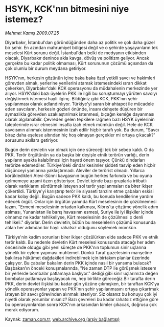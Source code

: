 # HSYK, KCK'nın bitmesini niye istemez?

*Mehmet Kamış 2009.07.25*

<tr><td class="metin" colspan="2" style="padding-top: 20px; padding-left: 5px; padding-right: 10px;">Diyarbakır, İstanbul'dan göründüğünden daha az politik ve çok daha güzel bir şehir. En azından mahrumiyet bölgesi değil ve o şehirde yaşayanların tek meselesi Kürt sorunu değil. İstanbul'dan belki de medyanın etkisinden olacak, Diyarbakır denince akla kavga, dövüş ve politizm geliyor. Ancak gerçekte bu kadar politik olmaması, Kürt sorununun çözümü açısından da çok olumlu bir durum meydana getiriyor.</td></tr><tr><td class="metin" colspan="2" style="padding-top: 20px; padding-left: 5px; padding-right: 10px;"><p>HSYK'nın, herkesin gözünün içine baka baka özel yetkili savcı ve hakimleri görevden almak, yerlerine yenilerini atamak istemesindeki ısrarı dikkat çekerken, Diyarbakır'daki KCK operasyonu da müdahalenin merkezinde yer alıyor. HSYK'daki bazı üyelerin PKK ile ilgili bu soruşturmayı yürüten savcıyı değiştirmek istemesi hayli ilginç. Bildiğiniz gibi KCK, PKK'nın şehir yapılanması olarak adlandırılıyor. Türkiye'yi saran bir ahtapot ile mücadele eden savcıların, herkesin gözleri önünde, insanı dehşete düşüren bir aymazlıkla görevden uzaklaştırılmak istenmesi, bıçağın kemiğe dayanması olarak algılanabilir. Çevreden gelen tepkilere rağmen bazı HSYK üyelerinin taleplerinde ısrar etmesini insafla izah etmek mümkün değil. Hele de KCK savcısının alınmak istenmesinin izah edilir hiçbir tarafı yok. Bu durum, "Savcı biraz daha eşelese altından hiç hoş olmayan gerçekler mi ortaya çıkacak?" sorusunu akıllara getiriyor.
<p>Bugün derin devletin var olmak için öne süreceği tek bir sebep kaldı. O da PKK. Terör örgütünün ya da başka bir deyişle etnik terörün varlığı, derin yapıların ayakta kalabilmesi için hayati önem taşıyor. Çünkü dindarları terörize edemediler. Türkiye'deki dindar kesimler şiddeti tasvip eden hiçbir düşünceyi yanlarına yaklaştırmadı. Aleviler de terörist olmadı. Yıllarca körükledikleri Alevi-Sünni kavgasının bugün herkes farkında ve bu oyuna gelmemeye azami özen gösteriyor. Devlet içinde bazı gruplarla irtibatlı olarak varlıklarını sürdürmek isteyen sol terör yapılanmaları da birer ikişer çökertildi. Türkiye'yi karıştırıp terör ile siyaseti tanzim etme çabaları eskisi kadar kolay değil. Bugün sadece PKK kaldı, bu konuda kendilerine yardım edecek örgüt. Onlar için örgütün yanında Kürt meselesinin de çözülmemesi lazım. "Ermeni meselesinin ortadan kalkması, Kıbrıs'ta çözüme yönelik adım atılması, Yunanistan ile barış havasının esmesi, Suriye ile iyi ilişkiler içinde olmamız ne kadar tehlikeliyse, Kürt meselesinin de çözülmesi o denli tehlikeli." diyorlar. Derin devletin, bütün bu meselelerin çözümü konusunda atılan her adımdan bir hayli rahatsız olduğunu söylemek mümkün.
<p>Türkiye'nin kadim sorunları birer ikişer çözülürken elde sadece PKK ve etnik terör kaldı. Bu nedenle devletin Kürt meselesi konusunda atacağı her adım öncesinde olduğu gibi yeni süreçte de PKK'nın toplumun sinir uçlarına yönelik bir eylem yapması muhtemel. Dünkü Taraf gazetesinin manşetine bakılırsa hükümet dağdakileri indirebilmek için birtakım planlar üzerinde çalışıyor. Bu çabalar bakalım derin PKK içinde nasıl bir yansıma bulacak? Başbakan'ın önceki konuşmalarında, "Ne zaman DTP ile görüşmek istesem bir yerlerde bombalar patlamaya başlıyor." dediği gibi sinir uçlarımıza değen bombalar patlamaya başlayacak mı, hep birlikte göreceğiz.Bir tarafta derin PKK, derin devlet ilişkisi bu kadar gün yüzüne çıkmışken, bir taraftan KCK'ya yönelik operasyonlar yapan ve PKK'nın şehir yapılanmasını ortaya çıkartmak isteyen bir savcı görevinden alınmak isteniyor. Siz olsanız bu konuyu çok iyi niyetli olarak yorumlar mısınız? Bazı çevreleri bu kadar rahatsız ettiğine göre bu operasyonlardan sonra KCK'nın arkasından kimler çıkacak, doğrusu çok merak ediyorum.<br/></p></p></p></td></tr>

Kaynak: [zaman.com.tr](http://zaman.com.tr/yazar.do?yazino=873076), [web.archive.org (arşiv bağlantısı)](http://web.archive.org/web/20090728034305/http://www.zaman.com.tr:80/yazar.do?yazino=873076)
